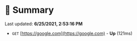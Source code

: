 # 📖 Summary
Last updated: **6/25/2021, 2:53:16 PM**

- `GET` [https://google.com](https://google.com) - **Up** (121ms)

